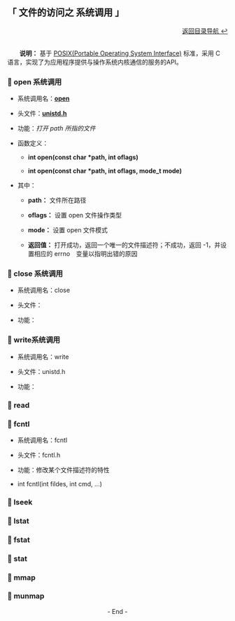 ## 「 文件的访问之 系统调用 」

<div align="right">
    <a href="https://github.com/fmw666/Linux#-目录导航">返回目录导航 ↩</a>
</div>

<br>

&emsp;&emsp;**说明：** 基于 [POSIX(Portable Operating System Interface)](#welcome) 标准，采用 C 语言，实现了为应用程序提供与操作系统内核通信的服务的API。

### 💬 open 系统调用

+ 系统调用名：**[open](#welcome)**

+ 头文件：**[unistd.h](#welcome)**

+ 功能：*打开 path 所指的文件*

+ 函数定义：

    + **int open(const char \*path, int oflags)**

    + **int open(const char \*path, int oflags, mode_t mode)**

+ 其中：

    + **path：** 文件所在路径

    + **oflags：** 设置 open 文件操作类型

    + **mode：** 设置 open 文件模式

    + **返回值：** 打开成功，返回一个唯一的文件描述符；不成功，返回 -1，并设置相应的 errno　变量以指明出错的原因

### 💬 close 系统调用

+ 系统调用名：close

+ 头文件：

+ 功能：

### 💬 write系统调用

+ 系统调用名：write

+ 头文件：unistd.h

+ 功能：

### 💬 read

### 💬 fcntl

+ 系统调用名：fcntl

+ 头文件：fcntl.h

+ 功能：修改某个文件描述符的特性

+ int fcntl(int fildes, int cmd, ...)

### 💬 lseek

### 💬 lstat


### 💬 fstat


### 💬 stat

### 💬 mmap

### 💬 munmap

<div align="center">
    - End -
</div>